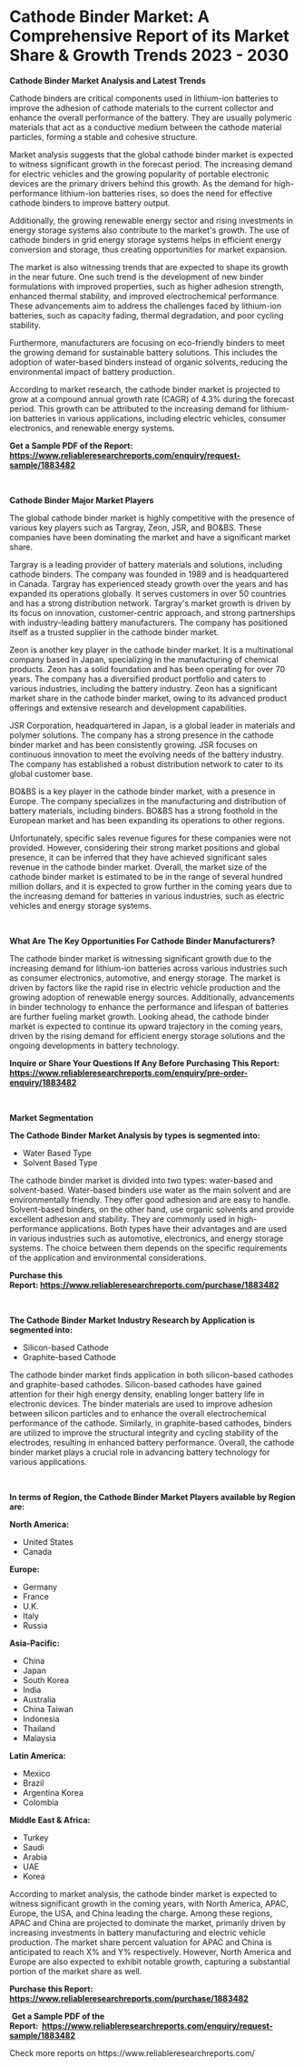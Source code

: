 <p><h1>Cathode Binder Market: A Comprehensive Report of its Market Share & Growth Trends 2023 - 2030</h1></p><p><strong>Cathode Binder Market Analysis and Latest Trends</strong></p>
<p><p>Cathode binders are critical components used in lithium-ion batteries to improve the adhesion of cathode materials to the current collector and enhance the overall performance of the battery. They are usually polymeric materials that act as a conductive medium between the cathode material particles, forming a stable and cohesive structure.</p><p>Market analysis suggests that the global cathode binder market is expected to witness significant growth in the forecast period. The increasing demand for electric vehicles and the growing popularity of portable electronic devices are the primary drivers behind this growth. As the demand for high-performance lithium-ion batteries rises, so does the need for effective cathode binders to improve battery output.</p><p>Additionally, the growing renewable energy sector and rising investments in energy storage systems also contribute to the market's growth. The use of cathode binders in grid energy storage systems helps in efficient energy conversion and storage, thus creating opportunities for market expansion.</p><p>The market is also witnessing trends that are expected to shape its growth in the near future. One such trend is the development of new binder formulations with improved properties, such as higher adhesion strength, enhanced thermal stability, and improved electrochemical performance. These advancements aim to address the challenges faced by lithium-ion batteries, such as capacity fading, thermal degradation, and poor cycling stability.</p><p>Furthermore, manufacturers are focusing on eco-friendly binders to meet the growing demand for sustainable battery solutions. This includes the adoption of water-based binders instead of organic solvents, reducing the environmental impact of battery production.</p><p>According to market research, the cathode binder market is projected to grow at a compound annual growth rate (CAGR) of 4.3% during the forecast period. This growth can be attributed to the increasing demand for lithium-ion batteries in various applications, including electric vehicles, consumer electronics, and renewable energy systems.</p></p>
<p><strong>Get a Sample PDF of the Report:&nbsp; <a href="https://www.reliableresearchreports.com/enquiry/request-sample/1883482">https://www.reliableresearchreports.com/enquiry/request-sample/1883482</a></strong></p>
<p>&nbsp;</p>
<p><strong>Cathode Binder Major Market Players</strong></p>
<p><p>The global cathode binder market is highly competitive with the presence of various key players such as Targray, Zeon, JSR, and BO&BS. These companies have been dominating the market and have a significant market share.</p><p>Targray is a leading provider of battery materials and solutions, including cathode binders. The company was founded in 1989 and is headquartered in Canada. Targray has experienced steady growth over the years and has expanded its operations globally. It serves customers in over 50 countries and has a strong distribution network. Targray's market growth is driven by its focus on innovation, customer-centric approach, and strong partnerships with industry-leading battery manufacturers. The company has positioned itself as a trusted supplier in the cathode binder market.</p><p>Zeon is another key player in the cathode binder market. It is a multinational company based in Japan, specializing in the manufacturing of chemical products. Zeon has a solid foundation and has been operating for over 70 years. The company has a diversified product portfolio and caters to various industries, including the battery industry. Zeon has a significant market share in the cathode binder market, owing to its advanced product offerings and extensive research and development capabilities.</p><p>JSR Corporation, headquartered in Japan, is a global leader in materials and polymer solutions. The company has a strong presence in the cathode binder market and has been consistently growing. JSR focuses on continuous innovation to meet the evolving needs of the battery industry. The company has established a robust distribution network to cater to its global customer base.</p><p>BO&BS is a key player in the cathode binder market, with a presence in Europe. The company specializes in the manufacturing and distribution of battery materials, including binders. BO&BS has a strong foothold in the European market and has been expanding its operations to other regions. </p><p>Unfortunately, specific sales revenue figures for these companies were not provided. However, considering their strong market positions and global presence, it can be inferred that they have achieved significant sales revenue in the cathode binder market. Overall, the market size of the cathode binder market is estimated to be in the range of several hundred million dollars, and it is expected to grow further in the coming years due to the increasing demand for batteries in various industries, such as electric vehicles and energy storage systems.</p></p>
<p>&nbsp;</p>
<p><strong>What Are The Key Opportunities For Cathode Binder Manufacturers?</strong></p>
<p><p>The cathode binder market is witnessing significant growth due to the increasing demand for lithium-ion batteries across various industries such as consumer electronics, automotive, and energy storage. The market is driven by factors like the rapid rise in electric vehicle production and the growing adoption of renewable energy sources. Additionally, advancements in binder technology to enhance the performance and lifespan of batteries are further fueling market growth. Looking ahead, the cathode binder market is expected to continue its upward trajectory in the coming years, driven by the rising demand for efficient energy storage solutions and the ongoing developments in battery technology.</p></p>
<p><strong>Inquire or Share Your Questions If Any Before Purchasing This Report: <a href="https://www.reliableresearchreports.com/enquiry/pre-order-enquiry/1883482">https://www.reliableresearchreports.com/enquiry/pre-order-enquiry/1883482</a></strong></p>
<p>&nbsp;</p>
<p><strong>Market Segmentation</strong></p>
<p><strong>The Cathode Binder Market Analysis by types is segmented into:</strong></p>
<p><ul><li>Water Based Type</li><li>Solvent Based Type</li></ul></p>
<p><p>The cathode binder market is divided into two types: water-based and solvent-based. Water-based binders use water as the main solvent and are environmentally friendly. They offer good adhesion and are easy to handle. Solvent-based binders, on the other hand, use organic solvents and provide excellent adhesion and stability. They are commonly used in high-performance applications. Both types have their advantages and are used in various industries such as automotive, electronics, and energy storage systems. The choice between them depends on the specific requirements of the application and environmental considerations.</p></p>
<p><strong>Purchase this Report:&nbsp;<a href="https://www.reliableresearchreports.com/purchase/1883482">https://www.reliableresearchreports.com/purchase/1883482</a></strong></p>
<p>&nbsp;</p>
<p><strong>The Cathode Binder Market Industry Research by Application is segmented into:</strong></p>
<p><ul><li>Silicon-based Cathode</li><li>Graphite-based Cathode</li></ul></p>
<p><p>The cathode binder market finds application in both silicon-based cathodes and graphite-based cathodes. Silicon-based cathodes have gained attention for their high energy density, enabling longer battery life in electronic devices. The binder materials are used to improve adhesion between silicon particles and to enhance the overall electrochemical performance of the cathode. Similarly, in graphite-based cathodes, binders are utilized to improve the structural integrity and cycling stability of the electrodes, resulting in enhanced battery performance. Overall, the cathode binder market plays a crucial role in advancing battery technology for various applications.</p></p>
<p>&nbsp;</p>
<p><strong>In terms of Region, the Cathode Binder Market Players available by Region are:</strong></p>
<p>
    <p> <strong> North America: </strong>
        <ul>
            <li>United States</li>
            <li>Canada</li>
        </ul>
        </p> 
    <p> <strong> Europe: </strong>
        <ul>
            <li>Germany</li>
            <li>France</li>
            <li>U.K.</li>
            <li>Italy</li>
            <li>Russia</li>
        </ul>
        </p> 
    <p> <strong> Asia-Pacific: </strong>
        <ul>
            <li>China</li>
            <li>Japan</li>
            <li>South Korea</li>
            <li>India</li>
            <li>Australia</li>
            <li>China Taiwan</li>
            <li>Indonesia</li>
            <li>Thailand</li>
            <li>Malaysia</li>
        </ul>
        </p> 
    <p> <strong> Latin America: </strong>
        <ul>
            <li>Mexico</li>
            <li>Brazil</li>
            <li>Argentina Korea</li>
            <li>Colombia</li>
        </ul>
        </p> 
    <p> <strong> Middle East & Africa: </strong>
        <ul>
            <li>Turkey</li>
            <li>Saudi</li>
            <li>Arabia</li>
            <li>UAE</li>
            <li>Korea</li>
        </ul>
    </p>
    </p>
<p><p>According to market analysis, the cathode binder market is expected to witness significant growth in the coming years, with North America, APAC, Europe, the USA, and China leading the charge. Among these regions, APAC and China are projected to dominate the market, primarily driven by increasing investments in battery manufacturing and electric vehicle production. The market share percent valuation for APAC and China is anticipated to reach X% and Y% respectively. However, North America and Europe are also expected to exhibit notable growth, capturing a substantial portion of the market share as well.</p></p>
<p><strong>Purchase this Report: <a href="https://www.reliableresearchreports.com/purchase/1883482">https://www.reliableresearchreports.com/purchase/1883482</a></strong></p>
<p>&nbsp;<strong>Get a Sample PDF of the Report:&nbsp;&nbsp;<a href="https://www.reliableresearchreports.com/enquiry/request-sample/1883482">https://www.reliableresearchreports.com/enquiry/request-sample/1883482</a></strong></p>
<p><strong></strong></p>
<p>Check more reports on https://www.reliableresearchreports.com/</p>